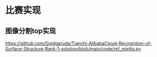 # 比赛实现



## 图像分割top实现

https://github.com/Goldgaruda/Tianchi-AlibabaCloud-Recognition-of-Surface-Structure-Rank-1-solution/blob/main/code/ref_mixtta.py